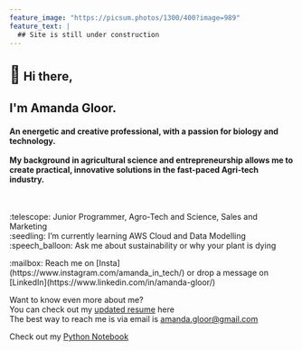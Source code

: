 ```yaml
---
feature_image: "https://picsum.photos/1300/400?image=989"
feature_text: |
  ## Site is still under construction 
---
```


<h2><span style="font-size:30px;">👋</span> Hi there,</h2>
<h2>I'm Amanda Gloor. </h2>
<h4>An energetic and creative professional, with a passion for biology and technology. <br>
<br>
My background in agricultural science and entrepreneurship allows me to create practical, innovative solutions in the fast-paced Agri-tech industry. </h4>
<br>
<p>
:telescope: Junior Programmer, Agro-Tech and Science, Sales and Marketing <br>
:seedling: I’m currently learning AWS Cloud and Data Modelling <br> 
:speech_balloon: Ask me about sustainability or why your plant is dying <br>
</p>    
:mailbox: Reach me on [Insta](https://www.instagram.com/amanda_in_tech/) or drop a message on [LinkedIn](https://www.linkedin.com/in/amanda-gloor/)    


Want to know even more about me?    
You can check out my [updated resume](resume.md) here    
The best way to reach me is via email is amanda.gloor@gmail.com   


Check out my [Python Notebook](Python_Notebook.md)
